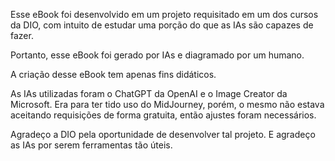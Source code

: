 Esse eBook foi desenvolvido em um projeto requisitado em um dos cursos da DIO, com intuito de estudar uma porção do que as IAs são capazes de fazer.

Portanto, esse eBook foi gerado por IAs e diagramado por um humano. 

A criação desse eBook tem apenas fins didáticos. 

As IAs utilizadas foram o ChatGPT da OpenAI e o Image Creator da Microsoft. Era para ter tido uso do MidJourney, porém, o mesmo não estava aceitando requisições de forma gratuita, então ajustes foram necessários.

Agradeço a DIO pela oportunidade de desenvolver tal projeto. E agradeço as IAs por serem ferramentas tão úteis.

